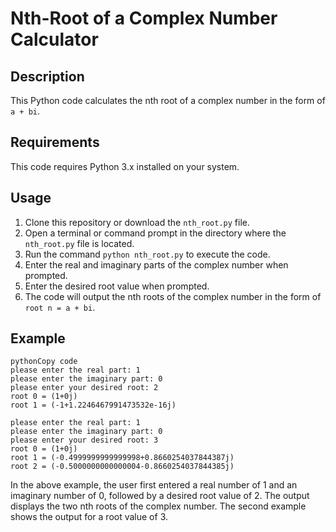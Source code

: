 # Nth-Root of a Complex Number Calculator

## Description

This Python code calculates the nth root of a complex number in the form of `a + bi`.

## Requirements

This code requires Python 3.x installed on your system.

## Usage

1. Clone this repository or download the `nth_root.py` file.
2. Open a terminal or command prompt in the directory where the `nth_root.py` file is located.
3. Run the command `python nth_root.py` to execute the code.
4. Enter the real and imaginary parts of the complex number when prompted.
5. Enter the desired root value when prompted.
6. The code will output the nth roots of the complex number in the form of `root n = a + bi`.

## Example

```
pythonCopy code
please enter the real part: 1
please enter the imaginary part: 0
please enter your desired root: 2
root 0 = (1+0j)
root 1 = (-1+1.2246467991473532e-16j)

please enter the real part: 1
please enter the imaginary part: 0
please enter your desired root: 3
root 0 = (1+0j)
root 1 = (-0.4999999999999998+0.8660254037844387j)
root 2 = (-0.5000000000000004-0.8660254037844385j)
```

In the above example, the user first entered a real number of 1 and an imaginary number of 0, followed by a desired root value of 2. The output displays the two nth roots of the complex number. The second example shows the output for a root value of 3.